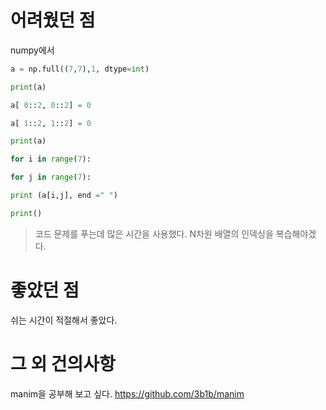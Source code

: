 # 어려웠던 점
numpy에서 
```py
a = np.full((7,7),1, dtype=int)

print(a)

a[ 0::2, 0::2] = 0

a[ 1::2, 1::2] = 0

print(a)

for i in range(7):

for j in range(7):

print (a[i,j], end =" ")

print()
```
>코드 문제를 푸는데 많은 시간을 사용했다.
>N차원 배열의 인덱싱을 복습해야겠다.
# 좋았던 점

쉬는 시간이 적절해서 좋았다.


# 그 외 건의사항

manim을 공부해 보고 싶다.
https://github.com/3b1b/manim
